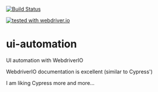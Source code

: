[![Build Status](https://travis-ci.com/harmiksardar/ui-automation.svg?branch=master)](https://travis-ci.com/harmiksardar/ui-automation)

[![tested with webdriver.io](https://img.shields.io/badge/tested%20with-webdriver.io-%23ea5906)](https://webdriver.io/)

# ui-automation

UI automation with WebdriverIO

WebdriverIO documentation is excellent (similar to Cypress')

I am liking Cypress more and more...
